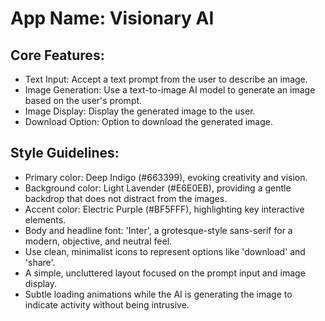 # **App Name**: Visionary AI

## Core Features:

- Text Input: Accept a text prompt from the user to describe an image.
- Image Generation: Use a text-to-image AI model to generate an image based on the user's prompt.
- Image Display: Display the generated image to the user.
- Download Option: Option to download the generated image.

## Style Guidelines:

- Primary color: Deep Indigo (#663399), evoking creativity and vision.
- Background color: Light Lavender (#E6E0EB), providing a gentle backdrop that does not distract from the images.
- Accent color: Electric Purple (#BF5FFF), highlighting key interactive elements.
- Body and headline font: 'Inter', a grotesque-style sans-serif for a modern, objective, and neutral feel.
- Use clean, minimalist icons to represent options like 'download' and 'share'.
- A simple, uncluttered layout focused on the prompt input and image display.
- Subtle loading animations while the AI is generating the image to indicate activity without being intrusive.